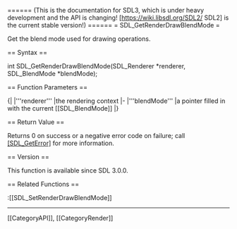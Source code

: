 ====== (This is the documentation for SDL3, which is under heavy development and the API is changing! [https://wiki.libsdl.org/SDL2/ SDL2] is the current stable version!) ======
= SDL_GetRenderDrawBlendMode =

Get the blend mode used for drawing operations.

== Syntax ==

<syntaxhighlight lang='c'>
int SDL_GetRenderDrawBlendMode(SDL_Renderer *renderer, SDL_BlendMode *blendMode);
</syntaxhighlight>

== Function Parameters ==

{|
|'''renderer'''
|the rendering context
|-
|'''blendMode'''
|a pointer filled in with the current [[SDL_BlendMode]]
|}

== Return Value ==

Returns 0 on success or a negative error code on failure; call
[[SDL_GetError]]() for more information.

== Version ==

This function is available since SDL 3.0.0.

== Related Functions ==

:[[SDL_SetRenderDrawBlendMode]]

----
[[CategoryAPI]], [[CategoryRender]]


